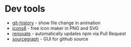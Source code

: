 # Dev tools

- [git-history](https://github.com/pomber/git-history/) - show file change in animation
- [icons8](https://icons8.cn/icons) - free icon maker in PNG and SVG
- [renovate](https://github.com/marketplace/renovate) - automatically updates npm via Pull Request
- [sourcegraph](https://about.sourcegraph.com/) - GUI for github source